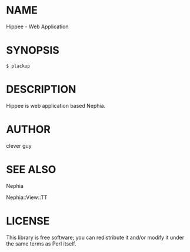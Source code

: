 # NAME

Hippee - Web Application

# SYNOPSIS

    $ plackup

# DESCRIPTION

Hippee is web application based Nephia.

# AUTHOR

clever guy

# SEE ALSO

Nephia

Nephia::View::TT

# LICENSE

This library is free software; you can redistribute it and/or modify
it under the same terms as Perl itself.
